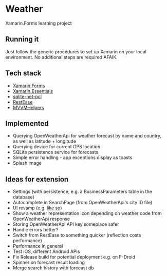 # Weather

Xamarin.Forms learning project

## Running it

Just follow the generic procedures to set up Xamarin on your local environment. No additional steps are required AFAIK.

## Tech stack

- [Xamarin.Forms](https://github.com/xamarin/Xamarin.Forms)
- [Xamarin.Essentials](https://github.com/xamarin/Essentials)
- [sqlite-net-pcl](https://github.com/praeclarum/sqlite-net)
- [RestEase](http://github.com/canton7/RestEase)
- [MVVMHelpers](https://github.com/jamesmontemagno/mvvm-helpers)

## Implemented

- Querying OpenWeatherApi for weather forecast by name and country, as well as latitude + longitude
- Querying device for current GPS location
- SQLite persistence service for forecasts
- Simple error handling - app exceptions display as toasts
- Splash image

## Ideas for extension

- Settings (with persistence, e.g. a BusinessParameters table in the database)
- Autocomplete in SearchPage (from OpenWeatherApi's city ID file)
- UI revamp (e.g. [like so](https://dribbble.com/shots/553778-thermometer))
- Show a weather representation icon depending on weather code from OpenWeatherApi response
- Storing OpenWeatherApi API key someplace safer
- Handle errors better?
- Switch from RestEase to something quicker (reflection costs performance)
- Performance in general
- Test iOS, different Android APIs
- Fix Release build for potential deployment e.g. on F-Droid
- Spinner on forecast result loading
- Merge search history with forecast db